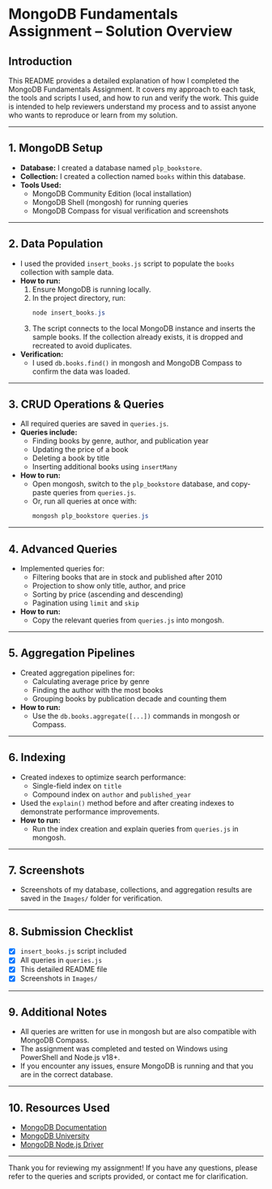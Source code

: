 # MongoDB Fundamentals Assignment – Solution Overview

## Introduction
This README provides a detailed explanation of how I completed the MongoDB Fundamentals Assignment. It covers my approach to each task, the tools and scripts I used, and how to run and verify the work. This guide is intended to help reviewers understand my process and to assist anyone who wants to reproduce or learn from my solution.

---

## 1. MongoDB Setup
- **Database:** I created a database named `plp_bookstore`.
- **Collection:** I created a collection named `books` within this database.
- **Tools Used:**
  - MongoDB Community Edition (local installation)
  - MongoDB Shell (mongosh) for running queries
  - MongoDB Compass for visual verification and screenshots

---

## 2. Data Population
- I used the provided `insert_books.js` script to populate the `books` collection with sample data.
- **How to run:**
  1. Ensure MongoDB is running locally.
  2. In the project directory, run:
     ```powershell
     node insert_books.js
     ```
  3. The script connects to the local MongoDB instance and inserts the sample books. If the collection already exists, it is dropped and recreated to avoid duplicates.
- **Verification:**
  - I used `db.books.find()` in mongosh and MongoDB Compass to confirm the data was loaded.

---

## 3. CRUD Operations & Queries
- All required queries are saved in `queries.js`.
- **Queries include:**
  - Finding books by genre, author, and publication year
  - Updating the price of a book
  - Deleting a book by title
  - Inserting additional books using `insertMany`
- **How to run:**
  - Open mongosh, switch to the `plp_bookstore` database, and copy-paste queries from `queries.js`.
  - Or, run all queries at once with:
    ```powershell
    mongosh plp_bookstore queries.js
    ```

---

## 4. Advanced Queries
- Implemented queries for:
  - Filtering books that are in stock and published after 2010
  - Projection to show only title, author, and price
  - Sorting by price (ascending and descending)
  - Pagination using `limit` and `skip`
- **How to run:**
  - Copy the relevant queries from `queries.js` into mongosh.

---

## 5. Aggregation Pipelines
- Created aggregation pipelines for:
  - Calculating average price by genre
  - Finding the author with the most books
  - Grouping books by publication decade and counting them
- **How to run:**
  - Use the `db.books.aggregate([...])` commands in mongosh or Compass.

---

## 6. Indexing
- Created indexes to optimize search performance:
  - Single-field index on `title`
  - Compound index on `author` and `published_year`
- Used the `explain()` method before and after creating indexes to demonstrate performance improvements.
- **How to run:**
  - Run the index creation and explain queries from `queries.js` in mongosh.

---

## 7. Screenshots
- Screenshots of my database, collections, and aggregation results are saved in the `Images/` folder for verification.

---

## 8. Submission Checklist
- [x] `insert_books.js` script included
- [x] All queries in `queries.js`
- [x] This detailed README file
- [x] Screenshots in `Images/`

---

## 9. Additional Notes
- All queries are written for use in mongosh but are also compatible with MongoDB Compass.
- The assignment was completed and tested on Windows using PowerShell and Node.js v18+.
- If you encounter any issues, ensure MongoDB is running and that you are in the correct database.

---

## 10. Resources Used
- [MongoDB Documentation](https://docs.mongodb.com/)
- [MongoDB University](https://university.mongodb.com/)
- [MongoDB Node.js Driver](https://mongodb.github.io/node-mongodb-native/)

---

Thank you for reviewing my assignment! If you have any questions, please refer to the queries and scripts provided, or contact me for clarification.
